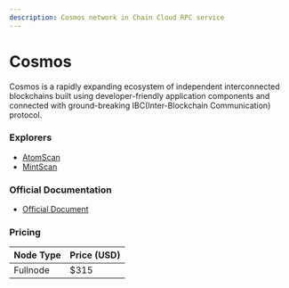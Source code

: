 ```yaml
---
description: Cosmos network in Chain Cloud RPC service
---
```


# Cosmos

Cosmos is a rapidly expanding ecosystem of independent interconnected blockchains built using developer-friendly application components and connected with ground-breaking IBC(Inter-Blockchain Communication) protocol.

### Explorers[​](https://docs.chain.com/docs/cloud/supported-chains/cosmos/#explorers) <input type="hidden" id="explorers" />

* [AtomScan](https://atomscan.com)
* [MintScan](https://mintscan.io/cosmos)

### Official Documentation[​](https://docs.chain.com/docs/cloud/supported-chains/cosmos/#official-documentation) <input type="hidden" id="official-documentation" />

* [Official Document](https://docs.cosmos.network/main)

### Pricing[​](https://docs.chain.com/docs/cloud/supported-chains/cosmos/#pricing) <input type="hidden" id="pricing" />

| Node Type             | Price (USD)          |
| --------------------- | ---------------------|
| Fullnode              | $315                 |
